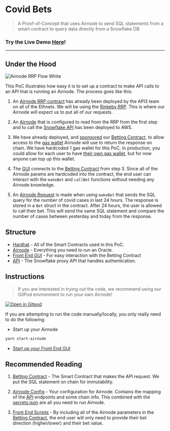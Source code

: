 # Covid Bets

> A Proof-of-Concept that uses Airnode to send SQL statements from a smart contract to query data directly from a Snowflake DB.

### Try the Live Demo [Here](https://master.d1tk9n2gcgnb7l.amplifyapp.com/)!

-------

## Under the Hood

![Airnode RRP Flow White](https://user-images.githubusercontent.com/26840412/150416083-f40acb84-fbd6-4d5a-a493-9a7a1a6dc53c.png)


This PoC illustrates how easy it is to set up a contract to make API calls to an API that is running an Airnode. The process goes like this:

1. An [Airnode RRP contract](https://docs.api3.org/airnode/v0.3/concepts/) has already been deployed by the API3 team on all of the Ethnets. We will be using the [Rinkeby RRP](https://docs.api3.org/airnode/v0.3/reference/airnode-addresses.html#airnoderrp). This is where our Airnode will expect us to put all of our requests.

2. An [Airnode](/airnode) that is configured to read from the RRP from the first step and to call the [Snowflake API](/api) has been deployed to AWS.

3. We have already deployed, and [sponsored](https://docs.api3.org/airnode/v0.3/concepts/sponsor.html#sponsoring-a-requester) our [Betting Contract](/hardhat/contracts/Requester.sol), to allow access to the [gas wallet](https://docs.api3.org/airnode/v0.3/concepts/sponsor.html#sponsorwallet) Airnode will use to return the response on chain. We have hardcoded 1 gas wallet for this PoC. In production, you could allow for each user to have [their own gas wallet](https://docs.api3.org/airnode/v0.3/concepts/sponsor.html#derive-a-sponsor-wallet), but for now anyone can top up this wallet.

4. The [GUI](/frontend) connects to the [Betting Contract](/hardhat/contracts/Requester.sol) from step 3. Since all of the Airnode params are hardcoded into the contract, the end user can interact with the `makeBet` and `callBet` functions without needing any Airnode knowledge.

5. An [Airnode Request](https://docs.api3.org/airnode/v0.3/concepts/request.html#frontmatter-title) is made when using `makeBet` that sends the SQL query for the number of covid cases in last 24 hours. The response is stored in a `Bet` struct in the contract. After 24 hours, the user is allowed to call their bet. This will send the same SQL statement and compare the number of cases between yesterday and today from the response.

## Structure

- [Hardhat](/hardhat) - All of the Smart Contracts used in this PoC.
- [Airnode](/airnode) - Everything you need to run an Oracle.
- [Front End GUI](/frontend) - For easy interaction with the Betting Contract
- [API](/api) - The Snowflake proxy API that handles authentication.

## Instructions

> If you are interested in trying out the code, we recommend using our GitPod environment to run your own Airnode!

[![Open in Gitpod](https://gitpod.io/button/open-in-gitpod.svg)](https://gitpod.io/#https://github.com/camronh/CovidBets-SF)

If you are attempting to run the code manually/locally, you only really need to do the following:

- Start up your Airnode

```sh
yarn start-airnode
```

- [Start up your Front End GUI](/frontend)

## Recommended Reading

1. [Betting Contract](/hardhat/contracts/Requester.sol) - The Smart Contract that makes the API request. We put the SQL statement on chain for immutability.

2. [Airnode Config](/airnode/config/config.json) - Your configuration for Airnode. Contains the mapping of the [API](/api) endpoints and some chain info. This combined with the [secrets.json](airnode/config/config.json) are all you need to run Airnode.

3. [Front End Scripts](/frontend/src/components/dApp.vue) - By including all of the Airnode parameters in the [Betting Contract](/hardhat/contracts/Requester.sol), the end user will only need to provide their bet direction (higher/lower) and their bet value.
